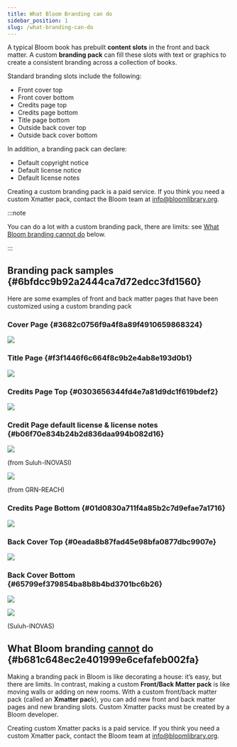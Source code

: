 ```yaml
---
title: What Bloom Branding can do
sidebar_position: 1
slug: /what-branding-can-do
---
```




A typical Bloom book has prebuilt **content slots** in the front and back matter. A custom **branding pack** can fill these slots with text or graphics to create a consistent branding across a collection of books. 


Standard branding slots include the following: 

- Front cover top
- Front cover bottom
- Credits page top
- Credits page bottom
- Title page bottom
- Outside back cover top
- Outside back cover bottom

In addition, a branding pack can declare:

- Default copyright notice
- Default license notice
- Default license notes

Creating a custom branding pack is a paid service. If you think you need a custom Xmatter pack, contact the Bloom team at [info@bloomlibrary.org](mailto:info@bloomteam.org). 


:::note

You can do a lot with a custom branding pack, there are limits: see [What Bloom branding cannot do](/what-branding-can-do#b681c648ec2e401999e6cefafeb002fa) below.

:::




## Branding pack samples {#6bfdcc9b92a2444ca7d72edcc3fd1560}


Here are some examples of front and back matter pages that have been customized using a custom branding pack


### Cover Page {#3682c0756f9a4f8a89f4910659868324}


![](./1391013552.png)


### Title Page {#f3f1446f6c664f8c9b2e4ab8e193d0b1}


![](./1388812775.png)


### Credits Page Top {#0303656344fd4e7a81d9dc1f619bdef2}


<div class='notion-row'>

</div>


![](./1685747876.png)


### Credit Page default license & license notes {#b06f70e834b24b2d836daa994b082d16}


<div class='notion-row'>

</div>


![](./1126047446.png)


(from Suluh-INOVASI)


![](./796665851.png)


(from GRN-REACH)


### Credits Page Bottom {#01d0830a711f4a85b2c7d9efae7a1716}


![](./1221891027.png)


### Back Cover Top {#0eada8b87fad45e98bfa0877dbc9907e}


![](./841236590.png)


### Back Cover Bottom {#65799ef379854ba8b8b4bd3701bc6b26}


![](./1092284197.png)


![](./1498537535.png)


(Suluh-INOVAS)


## What Bloom branding <u>cannot</u> do {#b681c648ec2e401999e6cefafeb002fa}


Making a branding pack in Bloom is like decorating a house: it’s easy, but there are limits. In contrast, making a custom **Front/Back Matter pack** is like moving walls or adding on new rooms. With a custom front/back matter pack (called an **Xmatter pac**k), you can add new front and back matter pages and new branding slots. Custom Xmatter packs must be created by a Bloom developer.


Creating custom Xmatter packs is a paid service. If you think you need a custom Xmatter pack, contact the Bloom team at [info@bloomlibrary.org](mailto:info@bloomteam.org). 

